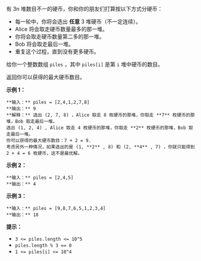 有 3n 堆数目不一的硬币，你和你的朋友们打算按以下方式分硬币：

  * 每一轮中，你将会选出 **任意** 3 堆硬币（不一定连续）。
  * Alice 将会取走硬币数量最多的那一堆。
  * 你将会取走硬币数量第二多的那一堆。
  * Bob 将会取走最后一堆。
  * 重复这个过程，直到没有更多硬币。

给你一个整数数组 `piles` ，其中 `piles[i]` 是第 `i` 堆中硬币的数目。

返回你可以获得的最大硬币数目。



**示例 1：**

    
    
    **输入：** piles = [2,4,1,2,7,8]
    **输出：** 9
    **解释：** 选出 (2, 7, 8) ，Alice 取走 8 枚硬币的那堆，你取走 **7** 枚硬币的那堆，Bob 取走最后一堆。
    选出 (1, 2, 4) , Alice 取走 4 枚硬币的那堆，你取走 **2** 枚硬币的那堆，Bob 取走最后一堆。
    你可以获得的最大硬币数目：7 + 2 = 9.
    考虑另外一种情况，如果选出的是 (1, **2** , 8) 和 (2, **4** , 7) ，你就只能得到 2 + 4 = 6 枚硬币，这不是最优解。
    

**示例 2：**

    
    
    **输入：** piles = [2,4,5]
    **输出：** 4
    

**示例 3：**

    
    
    **输入：** piles = [9,8,7,6,5,1,2,3,4]
    **输出：** 18
    



**提示：**

  * `3 <= piles.length <= 10^5`
  * `piles.length % 3 == 0`
  * `1 <= piles[i] <= 10^4`

